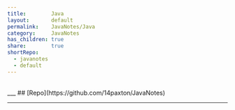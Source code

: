 ```yaml
---
title:        Java      
layout:       default      
permalink:    JavaNotes/Java      
category:     JavaNotes      
has_children: true      
share:        true      
shortRepo:    
  - javanotes    
  - default      
---
```

    
<br/>    
___    
## [Repo](https://github.com/14paxton/JavaNotes)    
    
***